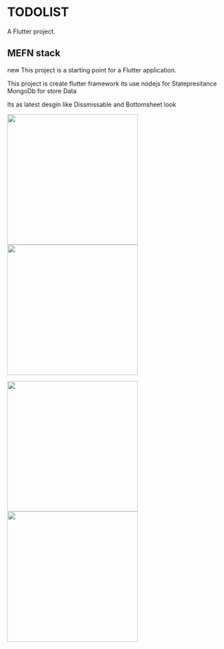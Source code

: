 # TODOLIST

A  Flutter project.

## MEFN stack  
new 
This project is a starting point for a Flutter application.

This project is create flutter framework its use nodejs for Statepresitance 
MongoDb for store Data

Its as latest desgin like Dissmissable and Bottomsheet look

<img src="s1.jpg" width="300">   <img src="s2.jpg" width="300">

<img src="s3.jpg" width="300">  <img src="s4.jpg" width="300">

